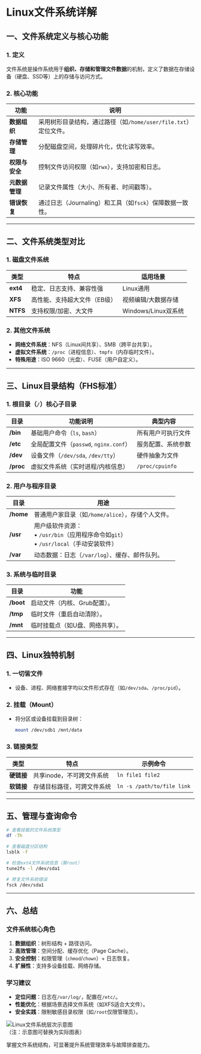 # Linux文件系统详解

## 一、文件系统定义与核心功能
### 1. 定义
文件系统是操作系统用于**组织、存储和管理文件数据**的机制，定义了数据在存储设备（硬盘、SSD等）上的存储与访问方式。

### 2. 核心功能
| 功能                | 说明                                                                 |
|---------------------|----------------------------------------------------------------------|
| **数据组织**        | 采用树形目录结构，通过路径（如`/home/user/file.txt`）定位文件。       |
| **存储管理**        | 分配磁盘空间，处理碎片化，优化读写效率。                              |
| **权限与安全**      | 控制文件访问权限（如`rwx`），支持加密和日志。                         |
| **元数据管理**      | 记录文件属性（大小、所有者、时间戳等）。                              |
| **错误恢复**        | 通过日志（Journaling）和工具（如`fsck`）保障数据一致性。              |

---

## 二、文件系统类型对比
### 1. 磁盘文件系统
| 类型      | 特点                          | 适用场景                |
|-----------|-------------------------------|-------------------------|
| **ext4**  | 稳定、日志支持、兼容性强       | Linux通用               |
| **XFS**   | 高性能、支持超大文件（EB级）    | 视频编辑/大数据存储      |
| **NTFS**  | 支持权限/加密、大文件          | Windows/Linux双系统     |

### 2. 其他文件系统
- **网络文件系统**：NFS（Linux间共享）、SMB（跨平台共享）。
- **虚拟文件系统**：`/proc`（进程信息）、`tmpfs`（内存临时文件）。
- **特殊用途**：ISO 9660（光盘）、FUSE（用户自定义）。

---

## 三、Linux目录结构（FHS标准）
### 1. 根目录（`/`）核心子目录
| 目录       | 功能说明                                  | 典型内容                     |
|------------|------------------------------------------|------------------------------|
| **/bin**   | 基础用户命令（`ls`, `bash`）              | 所有用户可执行文件            |
| **/etc**   | 全局配置文件（`passwd`, `nginx.conf`）    | 服务配置、系统参数            |
| **/dev**   | 设备文件（`/dev/sda`, `/dev/tty`）        | 硬件抽象为文件                |
| **/proc**  | 虚拟文件系统（实时进程/内核信息）          | `/proc/cpuinfo`              |

### 2. 用户与程序目录
| 目录          | 用途                                                                 |
|---------------|----------------------------------------------------------------------|
| **/home**     | 普通用户家目录（如`/home/alice`），存储个人文件。                    |
| **/usr**      | 用户级软件资源：<br>• `/usr/bin`（应用程序命令如`git`）<br>• `/usr/local`（手动安装软件） |
| **/var**      | 动态数据：日志（`/var/log`）、缓存、邮件队列。                       |

### 3. 系统与临时目录
| 目录       | 功能                                                                 |
|------------|----------------------------------------------------------------------|
| **/boot**  | 启动文件（内核、Grub配置）。                                         |
| **/tmp**   | 临时文件（重启自动清除）。                                           |
| **/mnt**   | 临时挂载点（如U盘、网络共享）。                                      |

---

## 四、Linux独特机制
### 1. 一切皆文件
- 设备、进程、网络套接字均以文件形式存在（如`/dev/sda`、`/proc/pid`）。

### 2. 挂载（Mount）
- 将分区或设备挂载到目录树：  
  ```bash
  mount /dev/sdb1 /mnt/data
  ```

### 3. 链接类型
| 类型       | 特点                              | 示例命令                     |
|------------|-----------------------------------|------------------------------|
| **硬链接** | 共享inode，不可跨文件系统          | `ln file1 file2`             |
| **软链接** | 存储目标路径，可跨文件系统          | `ln -s /path/to/file link`   |

---

## 五、管理与查询命令
```bash
# 查看挂载的文件系统类型
df -Th

# 查看磁盘分区结构
lsblk -f

# 检查ext4文件系统信息（需root）
tune2fs -l /dev/sda1

# 修复文件系统错误
fsck /dev/sda1
```

---

## 六、总结
### 文件系统核心角色
1. **数据组织**：树形结构 + 路径访问。
2. **高效管理**：空间分配、缓存优化（Page Cache）。
3. **安全控制**：权限管理（`chmod`/`chown`）+ 日志恢复。
4. **扩展性**：支持多设备挂载、网络存储。

### 学习建议
- **定位问题**：日志在`/var/log/`，配置在`/etc/`。
- **性能优化**：根据场景选择文件系统（如XFS适合大文件）。
- **安全实践**：限制敏感目录权限（如`/root`仅限管理员）。

![Linux文件系统层次示意图](https://example.com/linux-fs-hierarchy.png)  
（注：示意图可替换为实际图表）

掌握文件系统结构，可显著提升系统管理效率与故障排查能力。
